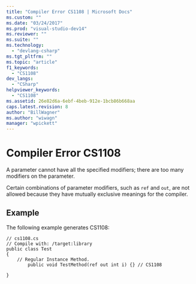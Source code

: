 ```yaml
---
title: "Compiler Error CS1108 | Microsoft Docs"
ms.custom: ""
ms.date: "03/24/2017"
ms.prod: "visual-studio-dev14"
ms.reviewer: ""
ms.suite: ""
ms.technology: 
  - "devlang-csharp"
ms.tgt_pltfrm: ""
ms.topic: "article"
f1_keywords: 
  - "CS1108"
dev_langs: 
  - "CSharp"
helpviewer_keywords: 
  - "CS1108"
ms.assetid: 26e82d6a-6ebf-4beb-912e-1bcb86b668aa
caps.latest.revision: 8
author: "BillWagner"
ms.author: "wiwagn"
manager: "wpickett"
---
```

# Compiler Error CS1108
A parameter cannot have all the specified modifiers; there are too many modifiers on the parameter.  
  
 Certain combinations of parameter modifiers, such as `ref` and `out`, are not allowed because they have mutually exclusive meanings for the compiler.  
  
## Example  
 The following example generates CS1108:  
  
```  
// cs1108.cs  
// Compile with: /target:library  
public class Test  
{  
    // Regular Instance Method.  
        public void TestMethod(ref out int i) {} // CS1108  
  
}  
```